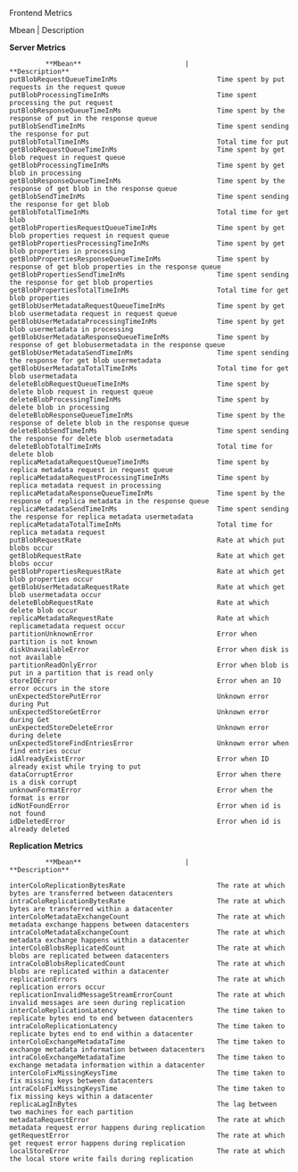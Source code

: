 Frontend Metrics

Mbean	 |        Description      

**Server Metrics**

             **Mbean**	                        |                          **Description**  
    putBlobRequestQueueTimeInMs                         Time spent by put requests in the request queue  
    putBlobProcessingTimeInMs                           Time spent processing the put request  
    putBlobResponseQueueTimeInMs                        Time spent by the response of put in the response queue  
    putBlobSendTimeInMs                                 Time spent sending the response for put  
    putBlobTotalTimeInMs                                Total time for put  
    getBlobRequestQueueTimeInMs                         Time spent by get blob request in request queue    
    getBlobProcessingTimeInMs                           Time spent by get blob in processing  
    getBlobResponseQueueTimeInMs                        Time spent by the response of get blob in the response queue  
    getBlobSendTimeInMs                                 Time spent sending the response for get blob  
    getBlobTotalTimeInMs                                Total time for get blob  
    getBlobPropertiesRequestQueueTimeInMs               Time spent by get blob properties request in request queue  
    getBlobPropertiesProcessingTimeInMs                 Time spent by get blob properties in processing  
    getBlobPropertiesResponseQueueTimeInMs              Time spent by response of get blob properties in the response queue  
    getBlobPropertiesSendTimeInMs                       Time spent sending the response for get blob properties  
    getBlobPropertiesTotalTimeInMs                      Total time for get blob properties  
    getBlobUserMetadataRequestQueueTimeInMs             Time spent by get blob usermetadata request in request queue  
    getBlobUserMetadataProcessingTimeInMs               Time spent by get blob usermetadata in processing  
    getBlobUserMetadataResponseQueueTimeInMs            Time spent by response of get blobusermetadata in the response queue  
    getBlobUserMetadataSendTimeInMs                     Time spent sending the response for get blob usermetadata  
    getBlobUserMetadataTotalTimeInMs                    Total time for get blob usermetadata  
    deleteBlobRequestQueueTimeInMs                      Time spent by delete blob request in request queue  
    deleteBlobProcessingTimeInMs                        Time spent by delete blob in processing  
    deleteBlobResponseQueueTimeInMs                     Time spent by the response of delete blob in the response queue  
    deleteBlobSendTimeInMs                              Time spent sending the response for delete blob usermetadata  
    deleteBlobTotalTimeInMs                             Total time for delete blob  
    replicaMetadataRequestQueueTimeInMs                 Time spent by replica metadata request in request queue  
    replicaMetadataRequestProcessingTimeInMs            Time spent by replica metadata request in processing  
    replicaMetadataResponseQueueTimeInMs                Time spent by the response of replica metadata in the response queue  
    replicaMetadataSendTimeInMs                         Time spent sending the response for replica metadata usermetadata  
    replicaMetadataTotalTimeInMs                        Total time for replica metadata request  
    putBlobRequestRate                                  Rate at which put blobs occur
    getBlobRequestRate                                  Rate at which get blobs occur
    getBlobPropertiesRequestRate                        Rate at which get blob properties occur
    getBlobUserMetadataRequestRate                      Rate at which get blob usermetadata occur
    deleteBlobRequestRate                               Rate at which delete blob occur
    replicaMetadataRequestRate                          Rate at which replicametadata request occur
    partitionUnknownError                               Error when partition is not known
    diskUnavailableError                                Error when disk is not available
    partitionReadOnlyError                              Error when blob is put in a partition that is read only
    storeIOError                                        Error when an IO error occurs in the store
    unExpectedStorePutError                             Unknown error during Put
    unExpectedStoreGetError                             Unknown error during Get
    unExpectedStoreDeleteError                          Unknown error during delete
    unExpectedStoreFindEntriesError                     Unknown error when find entries occur                                 
    idAlreadyExistError                                 Error when ID already exist while trying to put
    dataCorruptError                                    Error when there is a disk corrupt
    unknownFormatError                                  Error when the format is error
    idNotFoundError                                     Error when id is not found                       
    idDeletedError                                      Error when id is already deleted

**Replication Metrics**

             **Mbean**	                        |                          **Description**  

    interColoReplicationBytesRate                       The rate at which bytes are transferred between datacenters  
    intraColoReplicationBytesRate                       The rate at which bytes are transferred within a datacenter  
    interColoMetadataExchangeCount                      The rate at which metadata exchange happens between datacenters  
    intraColoMetadataExchangeCount                      The rate at which metadata exchange happens within a datacenter  
    interColoBlobsReplicatedCount                       The rate at which blobs are replicated between datacenters  
    intraColoBlobsReplicatedCount                       The rate at which blobs are replicated within a datacenter  
    replicationErrors                                   The rate at which replication errors occur
    replicationInvalidMessageStreamErrorCount           The rate at which invalid messages are seen during replication
    interColoReplicationLatency                         The time taken to replicate bytes end to end between datacenters
    intraColoReplicationLatency                         The time taken to replicate bytes end to end within a datacenter
    interColoExchangeMetadataTime                       The time taken to exchange metadata information between datacenters
    intraColoExchangeMetadataTime                       The time taken to exchange metadata information within a datacenter
    interColoFixMissingKeysTime                         The time taken to fix missing keys between datacenters
    intraColoFixMissingKeysTime                         The time taken to fix missing keys within a datacenter
    replicaLagInBytes                                   The lag between two machines for each partition
    metadataRequestError                                The rate at which metadata request error happens during replication
    getRequestError                                     The rate at which get request error happens during replication
    localStoreError                                     The rate at which the local store write fails during replication
